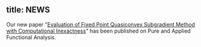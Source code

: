 title: NEWS
---
Our new paper "[Evaluation of Fixed Point Quasiconvex Subgradient Method with Computational Inexactness](http://yokohamapublishers.jp/online2/oppafa/vol6/p1303.html)" has been published on Pure and Applied Functional Analysis.

